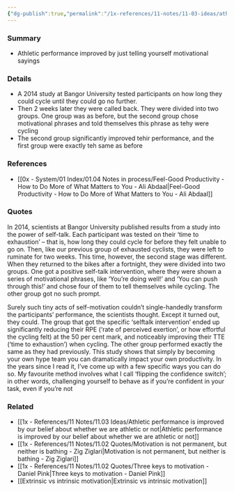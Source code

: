 ```yaml
---
{"dg-publish":true,"permalink":"/1x-references/11-notes/11-03-ideas/athletic-performance-improved-by-just-telling-yourself-motivational-sayings/","title":"Athletic performance improved by just telling yourself motivational sayings","created":"2024-04-01T22:00:50.994+03:00","updated":"2024-04-01T22:07:17.782+03:00"}
---
```



### Summary
- Athletic performance improved by just telling yourself motivational sayings

### Details
- A 2014 study at Bangor University tested participants on how long they could cycle until they could go no further.
- Then 2 weeks later they were called back. They were divided into two groups. One group was as before, but the second group chose motivational phrases and told themselves this phrase as tehy were cycling
- The second group significantly improved tehir performance, and the first group were exactly teh same as before

### References
- [[0x - System/01 Index/01.04 Notes in process/Feel-Good Productivity - How to Do More of What Matters to You - Ali Abdaal\|Feel-Good Productivity - How to Do More of What Matters to You - Ali Abdaal]]

### Quotes
In 2014, scientists at Bangor University published results from a study into the power of self-talk. Each participant was tested on their ‘time to exhaustion’ – that is, how long they could cycle for before they felt unable to go on. Then, like our previous group of exhausted cyclists, they were left to ruminate for two weeks. This time, however, the second stage was different. When they returned to the bikes after a fortnight, they were divided into two groups. One got a positive self-talk intervention, where they were shown a series of motivational phrases, like ‘You’re doing well!’ and ‘You can push through this!’ and chose four of them to tell themselves while cycling. The other group got no such prompt. 

Surely such tiny acts of self-motivation couldn’t single-handedly transform the participants’ performance, the scientists thought. Except it turned out, they could. The group that got the specific ‘selftalk intervention’ ended up significantly reducing their RPE (‘rate of perceived exertion’, or how effortful the cycling felt) at the 50 per cent mark, and noticeably improving their TTE (‘time to exhaustion’) when cycling. The other group performed exactly the same as they had previously. This study shows that simply by becoming your own hype team you can dramatically impact your own productivity. In the years since I read it, I’ve come up with a few specific ways you can do so. My favourite method involves what I call ‘flipping the confidence switch’; in other words, challenging yourself to behave as if you’re confident in your task, even if you’re not

### Related
- [[1x - References/11 Notes/11.03 Ideas/Athletic performance is improved by our belief about whether we are athletic or not\|Athletic performance is improved by our belief about whether we are athletic or not]]
- [[1x - References/11 Notes/11.02 Quotes/Motivation is not permanent, but neither is bathing - Zig Ziglari\|Motivation is not permanent, but neither is bathing - Zig Ziglari]]
- [[1x - References/11 Notes/11.02 Quotes/Three keys to motivation - Daniel Pink\|Three keys to motivation - Daniel Pink]]
- [[Extrinsic vs intrinsic motivation\|Extrinsic vs intrinsic motivation]]
